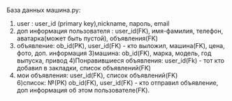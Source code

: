 База данных машина.ру: 
1) user : 
	user_id (primary key),nickname, пароль, email 
2) доп информация пользователя :
	user_id(FK), имя-фамилия, телефон,  аватарка(может быть пустой), объявления(FK)
2) объявление:
	ob_id(PK), user_id(FK) - кто выложил, машина(FK), цена, фото, доп. информация
3)машина:
	ob_id(FK), марка, модель, год выпуска, привод
4)Понравившиеся объявления:
	user_id(Fk) - тот кто добавил в закладки, список объявлений(FK)
5) мои объявления:
	user_id(FK), список объявлений(FK)  
6)список:
	№(PK) ob_id(FK), user_id(FK) - кто отправил объявление, доп информация об этом пользователе(FK).

